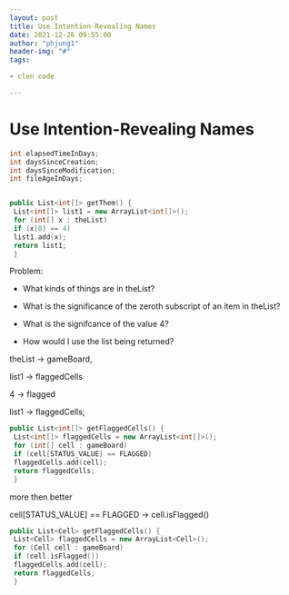 ```yaml
---
layout: post
title: Use Intention-Revealing Names
date: 2021-12-26 09:55:00
author: "phjung1"
header-img: "#"
tags:

- clen code

---
```


# Use Intention-Revealing Names

```cpp
int elapsedTimeInDays;
int daysSinceCreation;
int daysSinceModification;
int fileAgeInDays;


public List<int[]> getThem() {
 List<int[]> list1 = new ArrayList<int[]>();
 for (int[] x : theList)
 if (x[0] == 4)
 list1.add(x);
 return list1;
 }
```

Problem:

- What kinds of things are in theList?

- What is the significance of the zeroth subscript of an item in theList?

- What is the signifcance of the value 4?

- How would I use the list being returned?

theList -> gameBoard,

list1 -> flaggedCells

4 -> flagged 

list1 -> flaggedCells;

```cpp
public List<int[]> getFlaggedCells() {
 List<int[]> flaggedCells = new ArrayList<int[]>();
 for (int[] cell : gameBoard)
 if (cell[STATUS_VALUE] == FLAGGED)
 flaggedCells.add(cell);
 return flaggedCells;
 }
```

more then better

cell[STATUS_VALUE] == FLAGGED -> cell.isFlagged()

```cpp
public List<Cell> getFlaggedCells() {
 List<Cell> flaggedCells = new ArrayList<Cell>();
 for (Cell cell : gameBoard)
 if (cell.isFlagged())
 flaggedCells.add(cell);
 return flaggedCells;
 }
```
